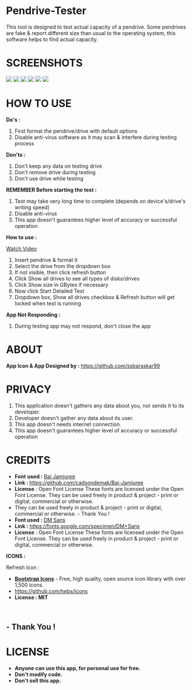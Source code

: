 # Pendrive-Tester
This tool is designed to test actual capacity of a pendrive. Some pendrives are fake & report different size than usual to the operating system, this software helps to find actual capacity.

# SCREENSHOTS
![](https://github.com/ssbaraskar99/Pendrive-Tester/blob/main/Screenshots/1.PNG?raw=true)
![](https://github.com/ssbaraskar99/Pendrive-Tester/blob/main/Screenshots/2.PNG?raw=true)
![](https://github.com/ssbaraskar99/Pendrive-Tester/blob/main/Screenshots/3.PNG?raw=true)
![](https://github.com/ssbaraskar99/Pendrive-Tester/blob/main/Screenshots/4.PNG?raw=true)
![](https://github.com/ssbaraskar99/Pendrive-Tester/blob/main/Screenshots/5.PNG?raw=true)
![](https://github.com/ssbaraskar99/Pendrive-Tester/blob/main/Screenshots/6.gif?raw=true)


# HOW TO USE
<p><strong>Do's :</strong></p>
<ol>
<li>First format the pendrive/drive with default options</li>
<li>Disable anti-virus software as it may scan &amp; interfere during testing process</li>
</ol>
<p><strong>Don'ts :</strong></p>
<ol>
<li>Don't keep any data on testing drive</li>
<li>Don't remove drive during testing</li>
<li>Don't use drive while testing</li>
</ol>
<p><strong>REMEMBER&nbsp;</strong><strong>Before starting the test :</strong></p>
<ol>
<li>Test may take very long time to complete (depends on device's/drive's writing speed)</li>
<li>Disable anti-virus</li>
<li class="a-b-r-La">This app doesn't guarantees higher level of accuracy or successful operation</li>
</ol>
<p><strong>How to use :</strong></p>

[Watch Video](https://drive.google.com/file/d/1mYxhjuNwYD8nGYq7hHO9LjOBAgzi-149/view?usp=sharing)

<ol>
<li>Insert pendrive &amp; format it</li>
<li>Select the drive from the dropdown box</li>
<li>If not visible, then click refresh button</li>
<li>Click Show all drives to see all types of disks/drives</li>
<li>Click Show size in GBytes if necessary</li>
<li>Now click Start Detailed Test</li>
<li>Dropdown box, Show all drives checkbox &amp; Refresh button will get locked when test is running</li>
</ol>
<p><strong>App Not Responding :</strong></p>
<ol>
<li>During testing app may not respond, don't close the app</li>
</ol>

# **ABOUT**
<p><strong>App Icon &amp; App Designed by : </strong><a href="https://github.com/ssbaraskar99">https://github.com/ssbaraskar99</a></p>

# **PRIVACY**

<ol>
<li class="a-b-r-La">This application doesn't gathers any data about you, nor sends it to its developer.</li>
<li class="a-b-r-La">Developer doesn't gather any data about its user.</li>
<li class="a-b-r-La">This app doesn't needs internet connection.</li>
<li class="a-b-r-La">This app doesn't guarantees higher level of accuracy or successful operation</li>
</ol>

# **CREDITS**
<ul>
<li><strong>Font</strong> <strong>used :</strong> <a href="https://github.com/cadsondemak/Bai-Jamjuree">Bai Jamjuree</a></li>
<li><strong>Link : </strong><a href="https://github.com/cadsondemak/Bai-Jamjuree">https://github.com/cadsondemak/Bai-Jamjuree</a></li>
<li><strong>License</strong> : Open Font License These fonts are licensed under the Open Font License. They can be used freely in product &amp; project - print or digital, commercial or otherwise.</li>
<li>They can be used freely in product &amp; project - print or digital, commercial or otherwise. - Thank You !</li>
<li><strong>Font used :</strong> <a href="https://fonts.google.com/specimen/DM+Sans#about">DM Sans</a></li>
<li><strong>Link :</strong> <a href="https://fonts.google.com/specimen/DM+Sans">https://fonts.google.com/specimen/DM+Sans</a></li>
<li><strong>License</strong> : Open Font License These fonts are licensed under the Open Font License. They can be used freely in product &amp; project - print or digital, commercial or otherwise.</li>
</ul>
<p><strong> ICONS :</strong></p>
<p>Refresh Icon :</p>
<ul>
<li><a href="https://icons.getbootstrap.com"><strong>Bootstrap Icons</strong></a> - Free, high quality, open source icon library with over 1,500 icons.</li>
<li><a href="https://github.com/twbs/icons">https://github.com/twbs/icons </a></li>
<li><strong> License : MIT </strong></li>
</ul>
<p>&nbsp;</p>
<h2><strong>- Thank You !</strong></h2>


# **LICENSE**
- **Anyone can use this app, for personal use for free.**
- **Don't modify code.**
- **Don't sell this app.**
